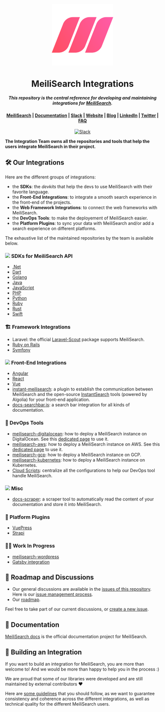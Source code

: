 <p align="center">
  <img src="assets/logos/logo.svg" alt="MeiliSearch" width="200" height="200" />
</p>


<h1 align="center">MeiliSearch Integrations</h1>
<h5 align="center">This repository is the central reference for developing and maintaining integrations for <a href="https://github.com/meilisearch/MeiliSearch">MeiliSearch</a>.
</h5>

<h4 align="center">
  <a href="https://github.com/meilisearch/MeiliSearch">MeiliSearch</a> |
  <a href="https://docs.meilisearch.com">Documentation</a> |
  <a href="https://slack.meilisearch.com">Slack</a> |
  <a href="https://www.meilisearch.com">Website</a> |
  <a href="https://blog.meilisearch.com">Blog</a> |
  <a href="https://fr.linkedin.com/company/meilisearch">LinkedIn</a> |
  <a href="https://twitter.com/meilisearch">Twitter</a> |
  <a href="https://docs.meilisearch.com/faq/">FAQ</a>
</h4>

<p align="center">
  <a href="https://slack.meilisearch.com"><img src="https://img.shields.io/badge/slack-MeiliSearch-blue.svg?logo=slack" alt="Slack"></a>
</p>

**The Integration Team owns all the repositories and tools that help the users integrate MeiliSearch in their project.**

## 🛠 Our Integrations

Here are the different groups of integrations:

- the **SDKs**: the *devkits* that help the devs to use MeiliSearch with their favorite language.
- the **Front-End Integrations**: to integrate a smooth search experience in the front-end of the projects.
- the **Web Framework Integrations**: to connect the web frameworks with MeiliSearch.
- the **DevOps Tools**: to make the deployement of MeiliSearch easier.
- the **Platform Plugins**: to sync your data with MeiliSearch and/or add a search experience on different platforms.

The exhaustive list of the maintained repositories by the team is available below.

### <img src="assets/icons/dev.png" width="20"> SDKs for MeiliSearch API

- [.Net](https://github.com/meilisearch/meilisearch-dotnet)
- [Dart](https://github.com/meilisearch/meilisearch-dart)
- [Golang](https://github.com/meilisearch/meilisearch-go)
- [Java](https://github.com/meilisearch/meilisearch-java)
- [JavaScript](https://github.com/meilisearch/meilisearch-js)
- [PHP](https://github.com/meilisearch/meilisearch-php)
- [Python](https://github.com/meilisearch/meilisearch-python)
- [Ruby](https://github.com/meilisearch/meilisearch-ruby)
- [Rust](https://github.com/meilisearch/meilisearch-rust)
- [Swift](https://github.com/meilisearch/meilisearch-swift)

### 🏗 Framework Integrations

- Laravel: the official [Laravel-Scout](https://github.com/laravel/scout) package supports MeiliSearch.
- [Ruby on Rails](https://github.com/meilisearch/meilisearch-rails)
- [Symfony](https://github.com/meilisearch/meilisearch-symfony)

### <img src="assets/icons/front.png" width="20"> Front-End Integrations

- [Angular](https://github.com/meilisearch/meilisearch-angular)
- [React](https://github.com/meilisearch/meilisearch-react)
- [Vue](https://github.com/meilisearch/meilisearch-vue)
- [instant-meilisearch](https://github.com/meilisearch/instant-meilisearch): a plugin to establish the communication between MeiliSearch and the open-source [InstantSearch](https://github.com/algolia/instantsearch.js) tools (powered by Algolia) for your front-end application.
- [docs-searchbar.js](https://github.com/meilisearch/docs-searchbar.js): a search bar integration for all kinds of documentation.

### 🐳 DevOps Tools

- [meilisearch-digitalocean](https://github.com/meilisearch/meilisearch-digitalocean): how to deploy a MeiliSearch instance on DigitalOcean. See this [dedicated page](https://docs.meilisearch.com/create/how_to/digitalocean_droplet.html) to use it.
- [meilisearch-aws](https://github.com/meilisearch/meilisearch-aws): how to deploy a MeiliSearch instance on AWS. See this [dedicated page](https://docs.meilisearch.com/create/how_to/aws.html) to use it.
- [meilisearch-gcp](https://github.com/meilisearch/meilisearch-gcp): how to deploy a MeiliSearch instance on GCP.
- [meilisearch-kubernetes](https://github.com/meilisearch/meilisearch-kubernetes): how to deploy a MeiliSearch instance on Kubernetes.
- [Cloud Scripts](https://github.com/meilisearch/cloud-scripts): centralize all the configurations to help our DevOps tool handle MeiliSearch.

### <img src="assets/icons/other.png" width="20"> Misc

- [docs-scraper](https://github.com/meilisearch/docs-scraper): a scraper tool to automatically read the content of your documentation and store it into MeiliSearch.

### 🧩 Platform Plugins

- [VuePress](https://github.com/meilisearch/vuepress-plugin-meilisearch)
- [Strapi](https://github.com/meilisearch/strapi-plugin-meilisearch)

### 🧑‍🔧 Work In Progress

- [meilisearch-wordpress](https://github.com/meilisearch/meilisearch-wordpress)
- [Gatsby integration](https://github.com/meilisearch/gatsby-plugin-meilisearch/)

## 📍 Roadmap and Discussions

- Our general discussions are available in the [issues of this repository](https://github.com/meilisearch/integration-guides/issues). Here is our [issue management process](https://github.com/meilisearch/integration-guides/blob/main/guides/issues.md).
- Our [roadmap](https://github.com/meilisearch/integration-guides/blob/main/roadmap/2021.md).

Feel free to take part of our current discussions, or [create a new issue](https://github.com/meilisearch/integration-guides/issues/new).

## 📖 Documentation

[MeiliSearch docs](https://docs.meilisearch.com) is the official documentation project for MeiliSearch.

## 🚀 Building an Integration

If you want to build an integration for MeiliSearch, you are more than welcome to! And we would be more than happy to help you in the process :)

We are proud that some of our libraries were developed and are still maintained by external contributors ❤️

Here are [some guidelines](./guides/build-integration.md) that you should follow, as we want to guarantee consistency and coherence across the different integrations, as well as technical quality for the different MeiliSearch users.
